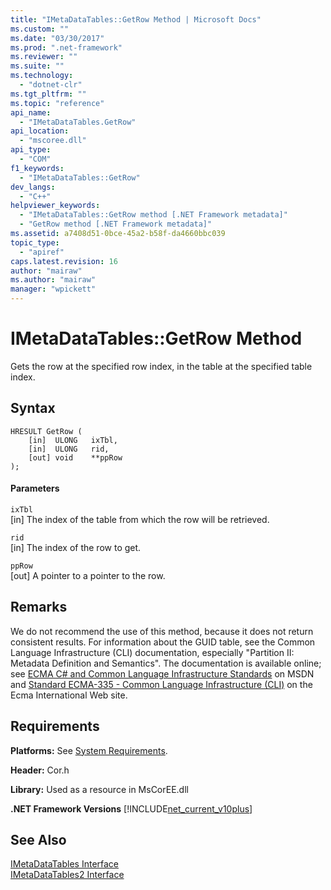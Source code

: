 ```yaml
---
title: "IMetaDataTables::GetRow Method | Microsoft Docs"
ms.custom: ""
ms.date: "03/30/2017"
ms.prod: ".net-framework"
ms.reviewer: ""
ms.suite: ""
ms.technology: 
  - "dotnet-clr"
ms.tgt_pltfrm: ""
ms.topic: "reference"
api_name: 
  - "IMetaDataTables.GetRow"
api_location: 
  - "mscoree.dll"
api_type: 
  - "COM"
f1_keywords: 
  - "IMetaDataTables::GetRow"
dev_langs: 
  - "C++"
helpviewer_keywords: 
  - "IMetaDataTables::GetRow method [.NET Framework metadata]"
  - "GetRow method [.NET Framework metadata]"
ms.assetid: a7408d51-0bce-45a2-b58f-da4660bbc039
topic_type: 
  - "apiref"
caps.latest.revision: 16
author: "mairaw"
ms.author: "mairaw"
manager: "wpickett"
---
```

# IMetaDataTables::GetRow Method
Gets the row at the specified row index, in the table at the specified table index.  
  
## Syntax  
  
```  
HRESULT GetRow (   
    [in]  ULONG   ixTbl,  
    [in]  ULONG   rid,  
    [out] void    **ppRow  
);  
```  
  
#### Parameters  
 `ixTbl`  
 [in] The index of the table from which the row will be retrieved.  
  
 `rid`  
 [in] The index of the row to get.  
  
 `ppRow`  
 [out] A pointer to a pointer to the row.  
  
## Remarks  
 We do not recommend the use of this method, because it does not return consistent results. For information about the GUID table, see the Common Language Infrastructure (CLI) documentation, especially "Partition II: Metadata Definition and Semantics". The documentation is available online; see [ECMA C# and Common Language Infrastructure Standards](http://go.microsoft.com/fwlink/?LinkID=99212) on MSDN and [Standard ECMA-335 - Common Language Infrastructure (CLI)](http://go.microsoft.com/fwlink/?LinkID=65552) on the Ecma International Web site.  
  
## Requirements  
 **Platforms:** See [System Requirements](../../../../docs/framework/get-started/system-requirements.md).  
  
 **Header:** Cor.h  
  
 **Library:** Used as a resource in MsCorEE.dll  
  
 **.NET Framework Versions**  [!INCLUDE[net_current_v10plus](../../../../includes/net-current-v10plus-md.md)]  
  
## See Also  
 [IMetaDataTables Interface](../../../../docs/framework/unmanaged-api/metadata/imetadatatables-interface.md)   
 [IMetaDataTables2 Interface](../../../../docs/framework/unmanaged-api/metadata/imetadatatables2-interface.md)